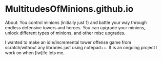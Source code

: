 # MultitudesOfMinions.github.io

About: 
You control minions (initially just 1) and battle your way through endless defensive towers and heroes. You can upgrade your minions, unlock different types of minions, and other misc upgrades.

I wanted to make an idle/incremental tower offense game from scratch/without any libraries just using notepad++. It is an ongoing project I work on when [lw]ife lets me.
